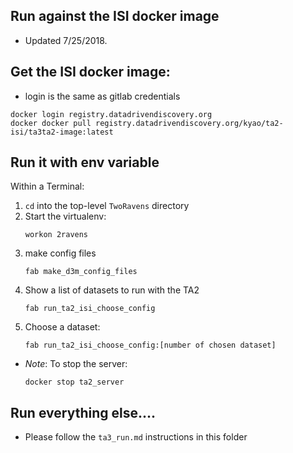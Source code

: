 ## Run against the ISI docker image

- Updated 7/25/2018.

## Get the ISI docker image:

 - login is the same as gitlab credentials

```
docker login registry.datadrivendiscovery.org
docker docker pull registry.datadrivendiscovery.org/kyao/ta2-isi/ta3ta2-image:latest
```

## Run it with env variable

Within a Terminal:
1. `cd` into the top-level `TwoRavens` directory
1. Start the virtualenv:
    ```
    workon 2ravens
    ```
1. make config files
    ```
    fab make_d3m_config_files
    ```
1. Show a list of datasets to run with the TA2
    ```
    fab run_ta2_isi_choose_config
    ```
1. Choose a dataset:
    ```
    fab run_ta2_isi_choose_config:[number of chosen dataset]
    ```

- *Note*: To stop the server:
    ```
    docker stop ta2_server
    ```

## Run everything else....

- Please follow the `ta3_run.md` instructions in this folder
